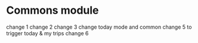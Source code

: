 # Commons module 
change 1
change 2
change 3
change today mode and common
change 5 to trigger today & my trips
change 6
